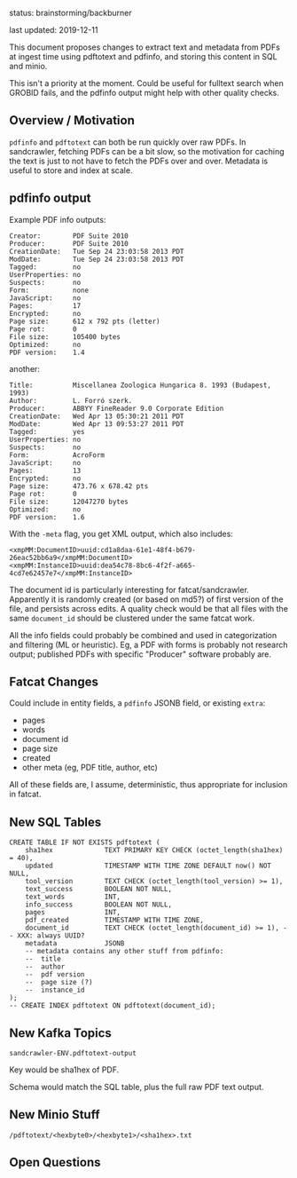 
status: brainstorming/backburner

last updated: 2019-12-11

This document proposes changes to extract text and metadata from PDFs at ingest
time using pdftotext and pdfinfo, and storing this content in SQL and minio.

This isn't a priority at the moment. Could be useful for fulltext search when
GROBID fails, and the pdfinfo output might help with other quality checks.

## Overview / Motivation

`pdfinfo` and `pdftotext` can both be run quickly over raw PDFs. In
sandcrawler, fetching PDFs can be a bit slow, so the motivation for caching the
text is just to not have to fetch the PDFs over and over. Metadata is useful to
store and index at scale.

## pdfinfo output

Example PDF info outputs:

    Creator:        PDF Suite 2010
    Producer:       PDF Suite 2010
    CreationDate:   Tue Sep 24 23:03:58 2013 PDT
    ModDate:        Tue Sep 24 23:03:58 2013 PDT
    Tagged:         no
    UserProperties: no
    Suspects:       no
    Form:           none
    JavaScript:     no
    Pages:          17
    Encrypted:      no
    Page size:      612 x 792 pts (letter)
    Page rot:       0
    File size:      105400 bytes
    Optimized:      no
    PDF version:    1.4

another:

    Title:          Miscellanea Zoologica Hungarica 8. 1993 (Budapest, 1993)
    Author:         L. Forró szerk.
    Producer:       ABBYY FineReader 9.0 Corporate Edition
    CreationDate:   Wed Apr 13 05:30:21 2011 PDT
    ModDate:        Wed Apr 13 09:53:27 2011 PDT
    Tagged:         yes
    UserProperties: no
    Suspects:       no
    Form:           AcroForm
    JavaScript:     no
    Pages:          13
    Encrypted:      no
    Page size:      473.76 x 678.42 pts
    Page rot:       0
    File size:      12047270 bytes
    Optimized:      no
    PDF version:    1.6

With the `-meta` flag, you get XML output, which also includes:

    <xmpMM:DocumentID>uuid:cd1a8daa-61e1-48f4-b679-26eac52bb6a9</xmpMM:DocumentID>
    <xmpMM:InstanceID>uuid:dea54c78-8bc6-4f2f-a665-4cd7e62457e7</xmpMM:InstanceID>

The document id is particularly interesting for fatcat/sandcrawler. Apparently
it is randomly created (or based on md5?) of first version of the file, and
persists across edits. A quality check would be that all files with the same
`document_id` should be clustered under the same fatcat work.

All the info fields could probably be combined and used in categorization and
filtering (ML or heuristic). Eg, a PDF with forms is probably not research
output; published PDFs with specific "Producer" software probably are.

## Fatcat Changes

Could include in entity fields, a `pdfinfo` JSONB field, or existing `extra`:

- pages
- words
- document id
- page size
- created
- other meta (eg, PDF title, author, etc)

All of these fields are, I assume, deterministic, thus appropriate for
inclusion in fatcat.

## New SQL Tables

    CREATE TABLE IF NOT EXISTS pdftotext (
        sha1hex             TEXT PRIMARY KEY CHECK (octet_length(sha1hex) = 40),
        updated             TIMESTAMP WITH TIME ZONE DEFAULT now() NOT NULL,
        tool_version        TEXT CHECK (octet_length(tool_version) >= 1),
        text_success        BOOLEAN NOT NULL,
        text_words          INT,
        info_success        BOOLEAN NOT NULL,
        pages               INT,
        pdf_created         TIMESTAMP WITH TIME ZONE,
        document_id         TEXT CHECK (octet_length(document_id) >= 1), -- XXX: always UUID?
        metadata            JSONB
        -- metadata contains any other stuff from pdfinfo:
        --  title
        --  author
        --  pdf version
        --  page size (?)
        --  instance_id
    );
    -- CREATE INDEX pdftotext ON pdftotext(document_id);

## New Kafka Topics

    sandcrawler-ENV.pdftotext-output

Key would be sha1hex of PDF.

Schema would match the SQL table, plus the full raw PDF text output.

## New Minio Stuff

    /pdftotext/<hexbyte0>/<hexbyte1>/<sha1hex>.txt

## Open Questions

